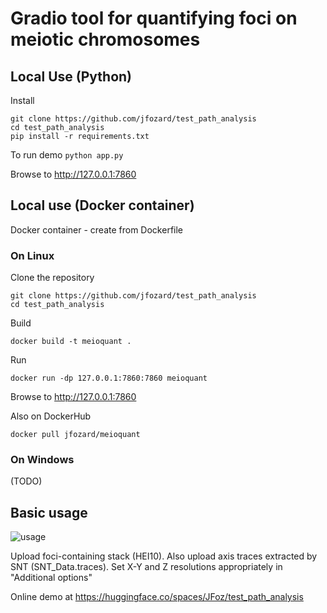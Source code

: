 
# Gradio tool for quantifying foci on meiotic chromosomes

## Local Use (Python)

Install 
``` 
git clone https://github.com/jfozard/test_path_analysis
cd test_path_analysis
pip install -r requirements.txt
```

To run demo
``` python app.py ```

Browse to http://127.0.0.1:7860

## Local use (Docker container)

Docker container - create from Dockerfile

### On Linux

Clone the repository

```
git clone https://github.com/jfozard/test_path_analysis
cd test_path_analysis
```

Build
```
docker build -t meioquant .
```

Run
```
docker run -dp 127.0.0.1:7860:7860 meioquant
```

Browse to http://127.0.0.1:7860

Also on DockerHub

```
docker pull jfozard/meioquant
```

### On Windows

(TODO)

## Basic usage

![usage](https://github.com/jfozard/test_path_analysis/assets/4390954/3519b10f-041e-4fa1-b8b2-8a648fd66c9c)

Upload foci-containing stack (HEI10). Also upload axis traces extracted by SNT (SNT_Data.traces).
Set X-Y and Z resolutions appropriately in "Additional options"

Online demo at https://huggingface.co/spaces/JFoz/test_path_analysis
